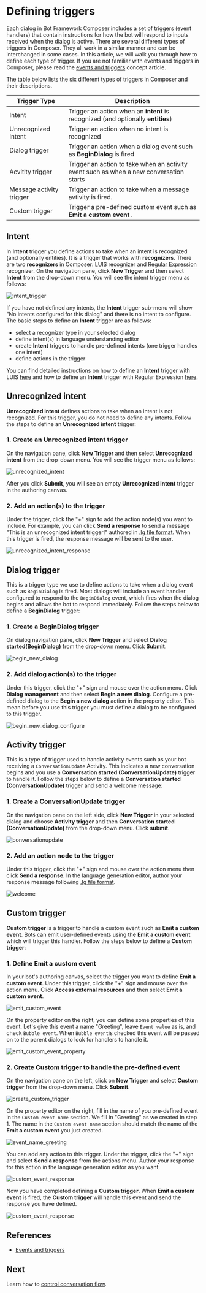 # Defining triggers 
Each dialog in Bot Framework Composer includes a set of triggers (event handlers) that contain instructions for how the bot will respond to inputs received when the dialog is active. There are several different types of triggers in Composer. They all work in a similar manner and can be interchanged in some cases. In this article, we will walk you through how to define each type of trigger. If you are not familiar with events and triggers in Composer, please read the [events and triggers](https://github.com/microsoft/BotFramework-Composer/blob/Ignite-2019-Content/docs/concept-events-and-triggers.md) concept article. 

The table below lists the six different types of triggers in Composer and their descriptions. 

| Trigger Type                | Description                                                                                       |
| --------------------------- | ------------------------------------------------------------------------------------------------- |
| Intent  | Trigger an action when an **intent** is recognized (and optionally **entities**)      |
| Unrecognized intent | Trigger an action when no intent is recognized    |
| Dialog trigger | Trigger an action when a dialog event such as **BeginDialog** is fired|
| Acvitity trigger | Trigger an action to take when an activity event such as when a new conversation starts|
| Message activity trigger | Trigger an action to take when a message avtivity is fired. |
| Custom trigger |Trigger a pre-defined custom event such as **Emit a custom event** . |                                                                                      
## Intent
In **Intent** trigger you define actions to take when an intent is recognized (and optionally entities). It is a trigger that works with **recognizers**. There are two **recognizers** in Composer: [LUIS](https://www.luis.ai) recognizer and [Regular Expression](https://regexr.com/) recognizer. On the navigation pane, click **New Trigger** and then select **Intent** from the drop-down menu. You will see the intent trigger menu as follows: 

![intent_trigger](./media/events_triggers/intent_trigger.png)

If you have not defined any intents, the **Intent** trigger sub-menu will show "No intents configured for this dialog" and there is no intent to configure. The basic steps to define an **Intent** trigger are as follows:
- select a recognizer type in your selected dialog
- define intent(s) in language understanding editor
- create **Intent** triggers to handle pre-defined intents (one trigger handles one intent)
- define actions in the trigger 

You can find detailed instructions on how to define an **Intent** trigger with LUIS [here](https://github.com/microsoft/BotFramework-Composer/blob/Ignite-2019-Content/docs/concept-events-and-triggers.md#LUIS-recognizer) and how to define an **Intent** trigger with Regular Expression [here](https://github.com/microsoft/BotFramework-Composer/blob/Ignite-2019-Content/docs/concept-events-and-triggers.md#Regular-expression-recognizer). 

## Unrecognized intent 
**Unrecognized intent** defines actions to take when an intent is not recognized. For this trigger, you do not need to define any intents. Follow the steps to define an **Unrecognized intent** trigger:
<!-- Please note that an "Unknown Intent" will defer to any specific intent that fires in a parent dialog.  -->
### 1. Create an **Unrecognized intent** trigger 
On the navigation pane, click **New Trigger** and then select **Unrecognized intent** from the drop-down menu. You will see the trigger menu as follows: 

![unrecognized_intent](./media/events_triggers/unrecognized_intent.png)

After you click **Submit**, you will see an empty **Unrecognized intent** trigger in the authoring canvas. 

### 2. Add an action(s) to the trigger
Under the trigger, click the "+" sign to add the action node(s) you want to include. For example, you can click **Send a response** to send a message "This is an unrecognized intent trigger!" authored in [.lg file format](https://github.com/microsoft/BotBuilder-Samples/blob/master/experimental/language-generation/docs/lg-file-format.md). When this trigger is fired, the response message will be sent to the user. 

![unrecognized_intent_response](./media/events_triggers/unrecognized_intent_response.gif)  

## Dialog trigger 
This is a trigger type we use to define actions to take when a dialog event such as `BeginDialog` is fired. Most dialogs will include an event handler configured to respond to the `BeginDialog` event, which fires when the dialog begins and allows the bot to respond immediately. Follow the steps below to define a **BeginDialog** trigger: 

### 1. Create a **BeginDialog** trigger
On dialog navigation pane, click **New Trigger** and select **Dialog started(BeginDialog)** from the drop-down menu. Click **Submit**. 

![begin_new_dialog](./media/events_triggers/begin_new_dialog.gif)

### 2. Add dialog action(s) to the trigger
Under this trigger, click the "+" sign and mouse over the action menu. Click **Dialog management** and then select **Begin a new dialog**. Configure a pre-defined dialog to the **Begin a new dialog** action in the property editor. This mean before you use this trigger you must define a dialog to be configured to this trigger.

![begin_new_dialog_configure](./media/events_triggers/begin_new_dialog_configure.gif) 

## Activity trigger 
This is a type of trigger used to handle activity events such as your bot receiving a `ConversationUpdate` Activity. This indicates a new conversation begins and you use a **Conversation started (ConversationUpdate)** trigger to handle it. Follow the steps below to define a **Conversation started (ConversationUpdate)** trigger and send a welcome message: 

### 1. Create a **ConversationUpdate** trigger
On the navigation pane on the left side, click **New Trigger** in your selected dialog and choose **Activity trigger** and then **Conversation started (ConversationUpdate)** from the drop-down menu. Click **submit**. 

![conversationupdate](./media/events_triggers/conversationupdate.png)

### 2. Add an action node to the trigger
Under this trigger, click the "+" sign and mouse over the action menu then click **Send a response**. In the language generation editor, author your response message following [.lg file format](https://github.com/microsoft/BotBuilder-Samples/blob/master/experimental/language-generation/docs/lg-file-format.md). 

![welcome](./media/events_triggers/welcome.gif)

## Custom trigger
**Custom trigger** is a trigger to handle a custom event such as **Emit a custom event**. Bots can emit user-defined events using the **Emit a custom event** which will trigger this handler. Follow the steps below to define a **Custom trigger**: 

### 1. Define **Emit a custom event**
In your bot's authoring canvas, select the trigger you want to define **Emit a custom event**. Under this trigger, click the "+" sign and mouse over the action menu. Click **Access external resources** and then select **Emit a custom event**. 

![emit_custom_event](./media/events_triggers/emit_custom_event.gif)

On the property editor on the right, you can define some properties of this event. Let's give this event a name "Greeting", leave `Event value` as is, and check `Bubble event`. When `Bubble event`is checked this event will be passed on to the parent dialogs to look for handlers to handle it. 

![emit_custom_event_property](./media/events_triggers/emit_custom_event_property.gif)

### 2. Create **Custom trigger** to handle the pre-defined event
On the navigation pane on the left, click on **New Trigger** and select **Custom trigger** from the drop-down menu. Click **Submit**. 

![create_custom_trigger](./media/events_triggers/create_custom_trigger.png)

On the property editor on the right, fill in the name of you pre-defined event in the `Custom event name` section. We fill in "Greeting" as we created in step 1. The name in the `Custom event name` section should match the name of the **Emit a custom event** you just created. 

![event_name_greeting](./media/events_triggers/event_name_greeting.png)

You can add any action to this trigger. Under the trigger, click the "+" sign and select **Send a response** from the actions menu. Author your response for this action in the language generation editor as you want. 

![custom_event_response](./media/events_triggers/custom_event_response.gif)

Now you have completed defining a **Custom trigger**. When **Emit a custom event** is fired, the **Custom trigger** will handle this event and send the response you have defined. 

![custom_event_response](./media/events_triggers/custom_event_response.png)

## References
- [Events and triggers](./concept-events-and-triggers.md)

## Next 
Learn how to [control conversation flow](./howto-controlling-conversation-flow.md).
